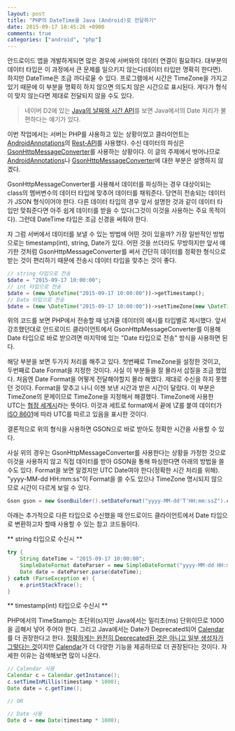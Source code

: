 ```yaml
---
layout: post
title: "PHP의 DateTime을 Java (Android)로 전달하기"
date: 2015-09-17 18:45:26 +0900
comments: true
categories: ["android", "php"]
---
```


안드로이드 앱을 개발하게되면 많은 경우에 서버와의 데이터 연결이 필요하다. 대부분의 데이터 타입은 이 과정에서 큰 문제를 일으키지 않는다(데이터 타입만 명확히 한다면). 하지만 DateTime은 조금 까다로울 수 있다. 프로그램에서 시간은 TimeZone을 가지고 있기 때문에 이 부분을 명확히 하지 않으면 의도치 않은 시간으로 표시된다. 게다가 형식이 맞지 않는다면 제대로 전달되지 않을 수도 있다.

> 네이버 D2에 있는 [Java의 날짜와 시간 API](http://d2.naver.com/helloworld/645609)를 보면 Java에서의 Date 처리가 불편하다는 얘기가 있다.

이번 작업에서는 서버는 PHP를 사용하고 있는 상황이었고 클라이언트는 [AndroidAnnotations](http://androidannotations.org/)의 [Rest-API](https://github.com/excilys/androidannotations/wiki/Rest-API#rest)를 사용했다. 수신 데이터의 파싱은 [GsonHttpMessageConverter](http://docs.spring.io/spring/docs/current/javadoc-api/org/springframework/http/converter/json/GsonHttpMessageConverter.html)를 사용하는 상황이다. 이 글의 주제에서 벗어나므로 [AndroidAnnotations](http://androidannotations.org/)나 [GsonHttpMessageConverter](http://docs.spring.io/spring/docs/current/javadoc-api/org/springframework/http/converter/json/GsonHttpMessageConverter.html)에 대한 부분은 설명하지 않겠다.

GsonHttpMessageConverter를 사용해서 데이터를 파싱하는 경우 대상이되는 class의 멤버변수의 데이터 타입에 맞추어 데이터를 채워준다. 당연히 전송되는 데이터가 JSON 형식이어야 한다. 다른 데이터 타입의 경우 앞서 설명한 것과 같이 데이터 타입만 맞춰준다면 아주 쉽게 데이터를 받을 수 있다(그것이 이것을 사용하는 주요 목적이다). 그런데 DateTime 타입은 조금 신경을 써줘야 한다.

자 그럼 서버에서 데이터를 보낼 수 있는 방법에 어떤 것이 있을까? 가장 일반적인 방법으로는 timestamp(int), string, Date가 있다. 어떤 것을 쓰더라도 무방하지만 앞서 얘기한 것처럼 GsonHttpMessageConverter를 써서 간단히 데이터를 정확한 형식으로 받는 것이 편리하기 때문에 전송시 데이터 타입을 맞추는 것이 좋다.

```php
// string 타입으로 전송
$date = "2015-09-17 10:00:00";
// int 타입으로 전송
$date = (new \DateTime("2015-09-17 10:00:00"))->getTimestamp();
// Date 타입으로 전송
$date = (new \DateTime("2015-09-17 10:00:00"))->setTimeZone(new \DateTimeZone('UTC'))->format('Y-m-d\TH:i:s\Z');
```

위의 코드를 보면 PHP에서 전송할 때 넘겨줄 데이터의 예시를 타입별로 제시했다. 앞서 강조했던대로 안드로이드 클라이언트에서 GsonHttpMessageConverter를 이용해 Date 타입으로 바로 받으려면 마지막에 있는 "Date 타입으로 전송" 방식을 사용하면 된다.

해당 부분을 보면 두가지 처리를 해주고 있다. 첫번째로 TimeZone을 설정한 것이고, 두번째로 Date Format을 지정한 것이다. 사실 이 부분들을 잘 몰라서 삽질을 조금 했었다. 처음엔 Date Format을 어떻게 전달해야할지 몰라 해맸다. 제대로 수신을 하지 못했던 것이다. Format을 맞추고 나니 이젠 보낸 시간과 받은 시간이 달랐다. 이 부분은 TimeZone의 문제이므로 TimeZone을 지정해서 해결했다. TimeZone에 사용한 UTC는 [협정 세계시](https://ko.wikipedia.org/wiki/%ED%98%91%EC%A0%95_%EC%84%B8%EA%B3%84%EC%8B%9C)라는 뜻이다. 이것과 세트로 format에서 끝에 \Z를 붙여 데이터가 [ISO 8601](https://ko.wikipedia.org/wiki/ISO_8601)에 따라 UTC를 따르고 있음을 표시한 것이다.


결론적으로 위의 형식을 사용하면 GSON으로 바로 받아도 정확한 시간을 사용할 수 있다.

사실 위의 경우는 GsonHttpMessageConverter를 사용한다는 상황을 가정한 것으로 이것을 사용하지 않고 직접 데이터를 받아 GSON을 통해 파싱한다면 아래의 방법을 쓸 수도 있다. Format을 보면 알겠지만 UTC Date여야 한다(정확한 시간 처리를 위해). "yyyy-MM-dd HH:mm:ss"이 Format을 쓸 수도 있으나 TimeZone 명시되지 않으므로 시간이 다르게 보일 수 있다.

```java
Gson gson = new GsonBuilder().setDateFormat("yyyy-MM-dd'T'HH:mm:ssZ").create();
```

아래는 추가적으로 다른 타입으로 수신했을 때 안드로이드 클라이언트에서 Date 타입으로 변환하고자 할때 사용할 수 있는 참고 코드들이다.

** string 타입으로 수신시 **
```java
try {
    String dateTime = "2015-09-17 10:00:00";
    SimpleDateFormat dateParser = new SimpleDateFormat("yyyy-MM-dd HH:mm:ss", Locale.KOREA);
    Date date = dateParser.parse(dateTime);
} catch (ParseException e) {
    e.printStackTrace();
}
```

** timestamp(int) 타입으로 수신시 **

PHP에서의 TimeStamp는 초단위(s)지만 Java에서는 밀리초(ms) 단위이므로 1000을 곱해서 넣어 주어야 한다.
그리고 Java에서는 Date가 Deprecated되어 [Calendar](http://docs.oracle.com/javase/1.5.0/docs/api/java/util/Calendar.html)를 더 권장한다고 한다. [정확하게는 완전히 Deprecated된 것은 아니고 일부 생성자가 그렇다는 것](http://docs.oracle.com/javase/6/docs/api/java/util/Date.html)이지만 [Calendar](http://docs.oracle.com/javase/1.5.0/docs/api/java/util/Calendar.html)가 더 다양한 기능을 제공하므로 더 권장된다는 것이다. 자세한 이유는 검색해보면 많이 나온다.

```java
// Calendar 사용
Calendar c = Calendar.getInstance();
c.setTimeInMillis(timestamp * 1000);
Date date = c.getTime();

// OR

// Date 사용
Date d = new Date(timestamp * 1000);
```

